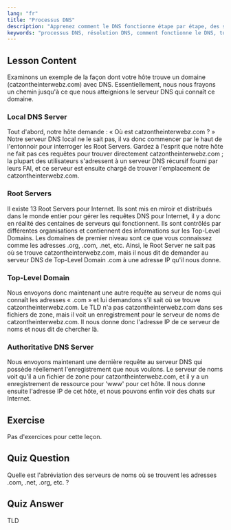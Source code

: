 ```yaml
---
lang: "fr"
title: "Processus DNS"
description: "Apprenez comment le DNS fonctionne étape par étape, des serveurs racine au DNS faisant autorité. Comprenez le processus de résolution DNS pour les utilisateurs débutants et intermédiaires."
keywords: "processus DNS, résolution DNS, comment fonctionne le DNS, tutoriel DNS, DNS pour débutants, DNS Linux, TLD, serveurs racine"
---
```


## Lesson Content

Examinons un exemple de la façon dont votre hôte trouve un domaine (catzontheinterwebz.com) avec DNS. Essentiellement, nous nous frayons un chemin jusqu'à ce que nous atteignions le serveur DNS qui connaît ce domaine.

### Local DNS Server

Tout d'abord, notre hôte demande : « Où est catzontheinterwebz.com ? » Notre serveur DNS local ne le sait pas, il va donc commencer par le haut de l'entonnoir pour interroger les Root Servers. Gardez à l'esprit que notre hôte ne fait pas ces requêtes pour trouver directement catzontheinterwebz.com ; la plupart des utilisateurs s'adressent à un serveur DNS récursif fourni par leurs FAI, et ce serveur est ensuite chargé de trouver l'emplacement de catzontheinterwebz.com.

### Root Servers

Il existe 13 Root Servers pour Internet. Ils sont mis en miroir et distribués dans le monde entier pour gérer les requêtes DNS pour Internet, il y a donc en réalité des centaines de serveurs qui fonctionnent. Ils sont contrôlés par différentes organisations et contiennent des informations sur les Top-Level Domains. Les domaines de premier niveau sont ce que vous connaissez comme les adresses .org, .com, .net, etc. Ainsi, le Root Server ne sait pas où se trouve catzontheinterwebz.com, mais il nous dit de demander au serveur DNS de Top-Level Domain .com à une adresse IP qu'il nous donne.

### Top-Level Domain

Nous envoyons donc maintenant une autre requête au serveur de noms qui connaît les adresses « .com » et lui demandons s'il sait où se trouve catzontheinterwebz.com. Le TLD n'a pas catzontheinterwebz.com dans ses fichiers de zone, mais il voit un enregistrement pour le serveur de noms de catzontheinterwebz.com. Il nous donne donc l'adresse IP de ce serveur de noms et nous dit de chercher là.

### Authoritative DNS Server

Nous envoyons maintenant une dernière requête au serveur DNS qui possède réellement l'enregistrement que nous voulons. Le serveur de noms voit qu'il a un fichier de zone pour catzontheinterwebz.com, et il y a un enregistrement de ressource pour 'www' pour cet hôte. Il nous donne ensuite l'adresse IP de cet hôte, et nous pouvons enfin voir des chats sur Internet.

## Exercise

Pas d'exercices pour cette leçon.

## Quiz Question

Quelle est l'abréviation des serveurs de noms où se trouvent les adresses .com, .net, .org, etc. ?

## Quiz Answer

TLD
